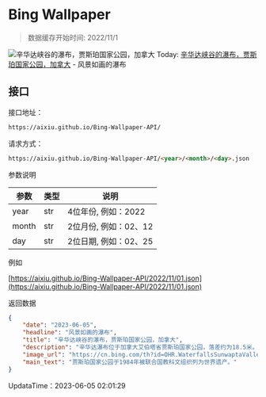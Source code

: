 # Bing Wallpaper

> 数据缓存开始时间: 2022/11/1

![辛华达峡谷的瀑布，贾斯珀国家公园，加拿大](https://cn.bing.com/th?id=OHR.WaterfallsSunwaptaValley_ZH-CN1804229850_1920x1080.webp)
Today: [辛华达峡谷的瀑布，贾斯珀国家公园，加拿大](https://cn.bing.com/th?id=OHR.WaterfallsSunwaptaValley_ZH-CN1804229850_1920x1080.webp) - 风景如画的瀑布

## 接口

接口地址：

```html
https://aixiu.github.io/Bing-Wallpaper-API/
```

请求方式：

```html
https://aixiu.github.io/Bing-Wallpaper-API/<year>/<month>/<day>.json
```

参数说明

| 参数 | 类型 | 说明 |
| - | - | - |
| year | str | 4位年份, 例如：2022 |
| month | str | 2位月份, 例如：02、12 |
| day | str | 2位日期, 例如：02、25 |

例如

[https://aixiu.github.io/Bing-Wallpaper-API/2022/11/01.json](https://aixiu.github.io/Bing-Wallpaper-API/2022/11/01.json)

返回数据

```json
{
    "date": "2023-06-05",
    "headline": "风景如画的瀑布",
    "title": "辛华达峡谷的瀑布，贾斯珀国家公园，加拿大",
    "description": "辛华达瀑布位于加拿大艾伯塔省贾斯珀国家公园，落差约为18.5米。从著名的冰原大道下来，通过一条600米的通道便可到达该瀑布。",
    "image_url": "https://cn.bing.com/th?id=OHR.WaterfallsSunwaptaValley_ZH-CN1804229850_1920x1080.webp",
    "main_text": "贾斯珀国家公园于1984年被联合国教科文组织列为世界遗产。"
}
```

UpdataTime：2023-06-05 02:01:29
